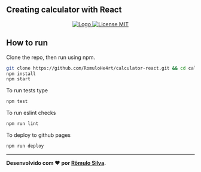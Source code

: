 ## Creating calculator with React

<p align="center">
  <a href="https://github.com/RomuloHe4rt/calculator-react">
    <img src="https://i.ibb.co/xDQ52Zy/calculator.png" alt="Logo" />
  </a>
  <a href="https://opensource.org/licenses/MIT">
    <img src="https://img.shields.io/badge/License-MIT-blue.svg" alt="License MIT" />
  </a>
</p>

## How to run

Clone the repo, then run using npm.

```bash
git clone https://github.com/RomuloHe4rt/calculator-react.git && cd calculator-react
npm install
npm start
```

To run tests type

```bash
npm test
```

To run eslint checks

```bash
npm run lint
```

To deploy to github pages

```bash
npm run deploy
```

---

**Desenvolvido com ❤️ por [Rômulo Silva](https://github.com/RomuloHe4rt/).**
